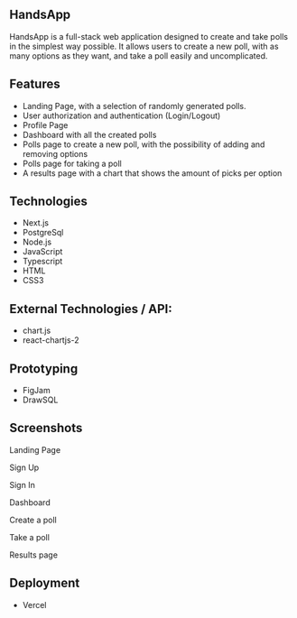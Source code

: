 ## HandsApp

HandsApp is a full-stack web application designed to create and take polls in the simplest way possible. It allows users to create a new poll, with as many options as they want, and take a poll easily and uncomplicated.

## Features

- Landing Page, with a selection of randomly generated polls.
- User authorization and authentication (Login/Logout)
- Profile Page
- Dashboard with all the created polls
- Polls page to create a new poll, with the possibility of adding and removing options
- Polls page for taking a poll
- A results page with a chart that shows the amount of picks per option

## Technologies

- Next.js
- PostgreSql
- Node.js
- JavaScript
- Typescript
- HTML
- CSS3

## External Technologies / API:

- chart.js
- react-chartjs-2

## Prototyping

- FigJam
- DrawSQL

## Screenshots

Landing Page

Sign Up

Sign In

Dashboard

Create a poll

Take a poll

Results page

## Deployment

- Vercel

